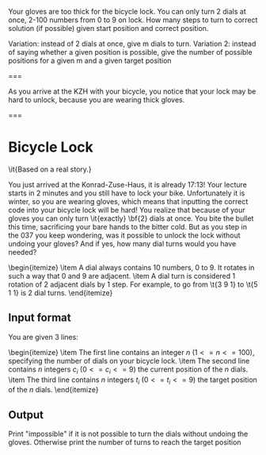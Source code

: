 Your gloves are too thick for the bicycle lock. You can only turn 2 dials at once, 2-100 numbers from 0 to 9 on lock. How many steps to turn to correct solution (if possible) given start position and correct position.


Variation: instead of 2 dials at once, give m dials to turn.
Variation 2: instead of saying whether a given position is possible, give the number of possible positions for a given m and a given target position

=== 

As you arrive at the KZH with your bicycle, you notice that your lock may be hard to unlock, because you are wearing thick gloves. 

===

# Bicycle Lock

\it{Based on a real story.}

You just arrived at the Konrad-Zuse-Haus, it is already 17:13! Your lecture starts in 2 minutes and you still have to lock your bike. Unfortunately it is winter, so you are wearing gloves, which means that inputting the correct code into your bicycle lock will be hard! You realize that because of your gloves you can only turn \it{exactly} \bf{2} dials at once. You bite the bullet this time, sacrificing your bare hands to the bitter cold. But as you step in the 037 you keep wondering, was it possible to unlock the lock without undoing your gloves? And if yes, how many dial turns would you have needed?

\begin{itemize}
\item A dial always contains 10 numbers, 0 to 9. It rotates in such a way that 0 and 9 are adjacent.
\item A dial turn is considered 1 rotation of 2 adjacent dials by 1 step. For example, to go from \t{3 9 1} to \t{5 1 1} is 2 dial turns.
\end{itemize}


## Input format

You are given 3 lines: 

\begin{itemize}
\item The first line contains an integer $n$ ($1 <= n <= 100$), specifying the number of dials on your bicycle lock.
\item The second line contains $n$ integers $c_i$ ($0 <= c_i <= 9$) the current position of the $n$ dials.
\item The third line contains $n$ integers $t_i$ ($0 <= t_i <= 9$) the target position of the $n$ dials.
\end{itemize}

## Output 

Print "impossible" if it is not possible to turn the dials without undoing the gloves. Otherwise print the number of turns to reach the target position
